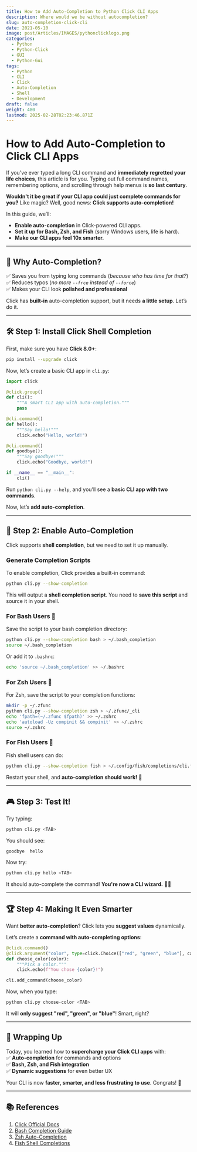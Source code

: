 ```yaml
---
title: How to Add Auto-Completion to Python Click CLI Apps
description: Where would we be without autocompletion?
slug: auto-completion-click-cli
date: 2021-05-10
image: post/Articles/IMAGES/pythonclicklogo.png
categories:
  - Python
  - Python-Click
  - GUI
  - Python-Gui
tags:
  - Python
  - CLI
  - Click
  - Auto-Completion
  - Shell
  - Development
draft: false
weight: 480
lastmod: 2025-02-28T02:23:46.871Z
---
```

# How to Add Auto-Completion to Click CLI Apps

If you've ever typed a long CLI command and **immediately regretted your life choices**, this article is for you. Typing out full command names, remembering options, and scrolling through help menus is **so last century**.

**Wouldn't it be great if your CLI app could just complete commands for you?** Like magic? Well, good news: **Click supports auto-completion!**

In this guide, we’ll:

* **Enable auto-completion** in Click-powered CLI apps.
* **Set it up for Bash, Zsh, and Fish** (sorry Windows users, life is hard).
* **Make our CLI apps feel 10x smarter.**

***

## 🎯 Why Auto-Completion?

✅ Saves you from typing long commands (*because who has time for that?*)\
✅ Reduces typos (*no more `--frce` instead of `--force`*)\
✅ Makes your CLI look **polished and professional**

Click has **built-in** auto-completion support, but it needs **a little setup**. Let’s do it.

***

## 🛠 Step 1: Install Click Shell Completion

First, make sure you have **Click 8.0+**:

```sh
pip install --upgrade click
```

Now, let’s create a basic CLI app in `cli.py`:

```python
import click

@click.group()
def cli():
    """A smart CLI app with auto-completion."""
    pass

@cli.command()
def hello():
    """Say hello!"""
    click.echo("Hello, world!")

@cli.command()
def goodbye():
    """Say goodbye!"""
    click.echo("Goodbye, world!")

if __name__ == "__main__":
    cli()
```

Run `python cli.py --help`, and you’ll see a **basic CLI app with two commands**.

Now, let’s **add auto-completion**.

***

## 🔧 Step 2: Enable Auto-Completion

Click supports **shell completion**, but we need to set it up manually.

### **Generate Completion Scripts**

To enable completion, Click provides a built-in command:

```sh
python cli.py --show-completion
```

This will output a **shell completion script**. You need to **save this script** and source it in your shell.

### **For Bash Users** 🐧

Save the script to your bash completion directory:

```sh
python cli.py --show-completion bash > ~/.bash_completion
source ~/.bash_completion
```

Or add it to `.bashrc`:

```sh
echo 'source ~/.bash_completion' >> ~/.bashrc
```

### **For Zsh Users** 🦄

For Zsh, save the script to your completion functions:

```sh
mkdir -p ~/.zfunc
python cli.py --show-completion zsh > ~/.zfunc/_cli
echo 'fpath=(~/.zfunc $fpath)' >> ~/.zshrc
echo 'autoload -Uz compinit && compinit' >> ~/.zshrc
source ~/.zshrc
```

### **For Fish Users** 🐠

Fish shell users can do:

```sh
python cli.py --show-completion fish > ~/.config/fish/completions/cli.fish
```

Restart your shell, and **auto-completion should work!** 🎉

***

## 🎮 Step 3: Test It!

Try typing:

```sh
python cli.py <TAB>
```

You should see:

```
goodbye  hello
```

Now try:

```sh
python cli.py hello <TAB>
```

It should auto-complete the command! **You're now a CLI wizard.** 🧙‍♂️

***

## 🏆 Step 4: Making It Even Smarter

Want **better auto-completion**? Click lets you **suggest values** dynamically.

Let’s create a **command with auto-completing options**:

```python
@click.command()
@click.argument("color", type=click.Choice(["red", "green", "blue"], case_sensitive=False))
def choose_color(color):
    """Pick a color."""
    click.echo(f"You chose {color}!")

cli.add_command(choose_color)
```

Now, when you type:

```sh
python cli.py choose-color <TAB>
```

It will **only suggest "red", "green", or "blue"**! Smart, right?

***

## 🎉 Wrapping Up

Today, you learned how to **supercharge your Click CLI apps** with:\
✅ **Auto-completion** for commands and options\
✅ **Bash, Zsh, and Fish integration**\
✅ **Dynamic suggestions** for even better UX

Your CLI is now **faster, smarter, and less frustrating to use**. Congrats! 🎊

<!-- 
---

## 💡 Ideas for Future Articles

- **"How to Build a Full CLI App with Click and SQLite"**  
- **"Creating a Beautiful CLI Dashboard with Rich"**  
- **"Adding Logging and Debugging to Click CLI Apps"**  
-->

***

## 📚 References

1. [Click Official Docs](https://click.palletsprojects.com/)
2. [Bash Completion Guide](https://www.gnu.org/software/bash/manual/bash.html#Programmable-Completion)
3. [Zsh Auto-Completion](https://zsh.sourceforge.io/Doc/Release/Completion-System.html)
4. [Fish Shell Completions](https://fishshell.com/docs/current/completions.html)
